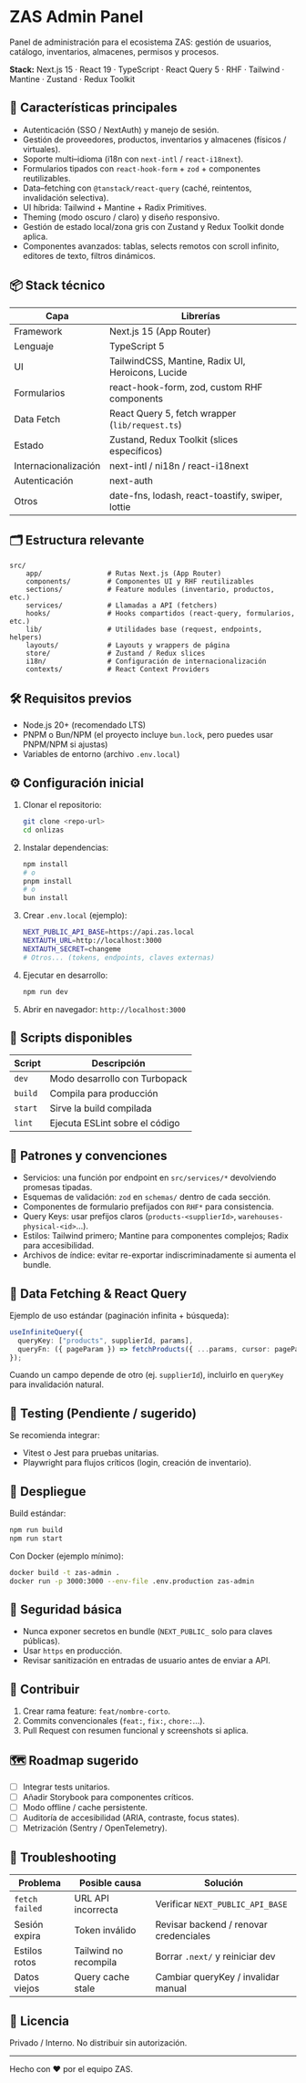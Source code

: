 # ZAS Admin Panel

Panel de administración para el ecosistema ZAS: gestión de usuarios, catálogo, inventarios, almacenes, permisos y procesos.

**Stack:** Next.js 15 · React 19 · TypeScript · React Query 5 · RHF · Tailwind · Mantine · Zustand · Redux Toolkit

## 🚀 Características principales

- Autenticación (SSO / NextAuth) y manejo de sesión.
- Gestión de proveedores, productos, inventarios y almacenes (físicos / virtuales).
- Soporte multi–idioma (i18n con `next-intl` / `react-i18next`).
- Formularios tipados con `react-hook-form` + `zod` + componentes reutilizables.
- Data–fetching con `@tanstack/react-query` (caché, reintentos, invalidación selectiva).
- UI híbrida: Tailwind + Mantine + Radix Primitives.
- Theming (modo oscuro / claro) y diseño responsivo.
- Gestión de estado local/zona gris con Zustand y Redux Toolkit donde aplica.
- Componentes avanzados: tablas, selects remotos con scroll infinito, editores de texto, filtros dinámicos.

## 📦 Stack técnico

| Capa                 | Librerías                                         |
| -------------------- | ------------------------------------------------- |
| Framework            | Next.js 15 (App Router)                           |
| Lenguaje             | TypeScript 5                                      |
| UI                   | TailwindCSS, Mantine, Radix UI, Heroicons, Lucide |
| Formularios          | react-hook-form, zod, custom RHF components       |
| Data Fetch           | React Query 5, fetch wrapper (`lib/request.ts`)   |
| Estado               | Zustand, Redux Toolkit (slices específicos)       |
| Internacionalización | next-intl / ni18n / react-i18next                 |
| Autenticación        | next-auth                                         |
| Otros                | date-fns, lodash, react-toastify, swiper, lottie  |

## 🗂️ Estructura relevante

```text
src/
	app/                # Rutas Next.js (App Router)
	components/         # Componentes UI y RHF reutilizables
	sections/           # Feature modules (inventario, productos, etc.)
	services/           # Llamadas a API (fetchers)
	hooks/              # Hooks compartidos (react-query, formularios, etc.)
	lib/                # Utilidades base (request, endpoints, helpers)
	layouts/            # Layouts y wrappers de página
	store/              # Zustand / Redux slices
	i18n/               # Configuración de internacionalización
	contexts/           # React Context Providers
```

## 🛠 Requisitos previos

- Node.js 20+ (recomendado LTS)
- PNPM o Bun/NPM (el proyecto incluye `bun.lock`, pero puedes usar PNPM/NPM si ajustas)
- Variables de entorno (archivo `.env.local`)

## ⚙️ Configuración inicial

1. Clonar el repositorio:

   ```bash
   git clone <repo-url>
   cd onlizas
   ```

2. Instalar dependencias:

   ```bash
   npm install
   # o
   pnpm install
   # o
   bun install
   ```

3. Crear `.env.local` (ejemplo):

   ```bash
   NEXT_PUBLIC_API_BASE=https://api.zas.local
   NEXTAUTH_URL=http://localhost:3000
   NEXTAUTH_SECRET=changeme
   # Otros... (tokens, endpoints, claves externas)
   ```

4. Ejecutar en desarrollo:

   ```bash
   npm run dev
   ```

5. Abrir en navegador: `http://localhost:3000`

## 📜 Scripts disponibles

| Script  | Descripción                    |
| ------- | ------------------------------ |
| `dev`   | Modo desarrollo con Turbopack  |
| `build` | Compila para producción        |
| `start` | Sirve la build compilada       |
| `lint`  | Ejecuta ESLint sobre el código |

## 🧩 Patrones y convenciones

- Servicios: una función por endpoint en `src/services/*` devolviendo promesas tipadas.
- Esquemas de validación: `zod` en `schemas/` dentro de cada sección.
- Componentes de formulario prefijados con `RHF*` para consistencia.
- Query Keys: usar prefijos claros (`products-<supplierId>`, `warehouses-physical-<id>`...).
- Estilos: Tailwind primero; Mantine para componentes complejos; Radix para accesibilidad.
- Archivos de índice: evitar re-exportar indiscriminadamente si aumenta el bundle.

## 🔄 Data Fetching & React Query

Ejemplo de uso estándar (paginación infinita + búsqueda):

```ts
useInfiniteQuery({
  queryKey: ["products", supplierId, params],
  queryFn: ({ pageParam }) => fetchProducts({ ...params, cursor: pageParam }),
});
```

Cuando un campo depende de otro (ej. `supplierId`), incluirlo en `queryKey` para invalidación natural.

## 🧪 Testing (Pendiente / sugerido)

Se recomienda integrar:

- Vitest o Jest para pruebas unitarias.
- Playwright para flujos críticos (login, creación de inventario).

## 🚢 Despliegue

Build estándar:

```bash
npm run build
npm run start
```

Con Docker (ejemplo mínimo):

```bash
docker build -t zas-admin .
docker run -p 3000:3000 --env-file .env.production zas-admin
```

## 🔐 Seguridad básica

- Nunca exponer secretos en bundle (`NEXT_PUBLIC_` solo para claves públicas).
- Usar `https` en producción.
- Revisar sanitización en entradas de usuario antes de enviar a API.

## 🤝 Contribuir

1. Crear rama feature: `feat/nombre-corto`.
2. Commits convencionales (`feat:`, `fix:`, `chore:`...).
3. Pull Request con resumen funcional y screenshots si aplica.

## 🗺 Roadmap sugerido

- [ ] Integrar tests unitarios.
- [ ] Añadir Storybook para componentes críticos.
- [ ] Modo offline / cache persistente.
- [ ] Auditoría de accesibilidad (ARIA, contraste, focus states).
- [ ] Metrización (Sentry / OpenTelemetry).

## 🧰 Troubleshooting

| Problema       | Posible causa         | Solución                               |
| -------------- | --------------------- | -------------------------------------- |
| `fetch failed` | URL API incorrecta    | Verificar `NEXT_PUBLIC_API_BASE`       |
| Sesión expira  | Token inválido        | Revisar backend / renovar credenciales |
| Estilos rotos  | Tailwind no recompila | Borrar `.next/` y reiniciar dev        |
| Datos viejos   | Query cache stale     | Cambiar queryKey / invalidar manual    |

## 📄 Licencia

Privado / Interno. No distribuir sin autorización.

---

Hecho con ❤️ por el equipo ZAS.
